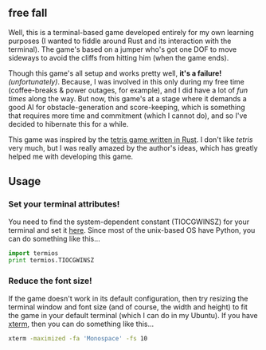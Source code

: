 ## free fall

Well, this is a terminal-based game developed entirely for my own learning purposes (I wanted to fiddle around Rust and its interaction with the terminal). The game's based on a jumper who's got one DOF to move sideways to avoid the cliffs from hitting him (when the game ends).

Though this game's all setup and works pretty well, **it's a failure!** *(unfortunately)*. Because, I was involved in this only during my free time (coffee-breaks & power outages, for example), and I did have a lot of *fun times* along the way. But now, this game's at a stage where it demands a good AI for obstacle-generation and score-keeping, which is something that requires more time and commitment (which I cannot do), and so I've decided to hibernate this for a while.

This game was inspired by the [tetris game written in Rust](https://www.reddit.com/r/rust/comments/1yr2uz/tetris_game_in_rust/). I don't like *tetris* very much, but I was really amazed by the author's ideas, which has greatly helped me with developing this game.

## Usage

### Set your terminal attributes!

You need to find the system-dependent constant (TIOCGWINSZ) for your terminal and set it [here](https://github.com/Wafflespeanut/free-fall/blob/master/src/main.rs#L16). Since most of the unix-based OS have Python, you can do something like this...

``` python
import termios
print termios.TIOCGWINSZ
```

### Reduce the font size!

If the game doesn't work in its default configuration, then try resizing the terminal window and font size (and of course, the width and height) to fit the game in your default terminal (which I can do in my Ubuntu). If you have [xterm](https://en.wikipedia.org/wiki/Xterm), then you can do something like this...

``` bash
xterm -maximized -fa 'Monospace' -fs 10
```
